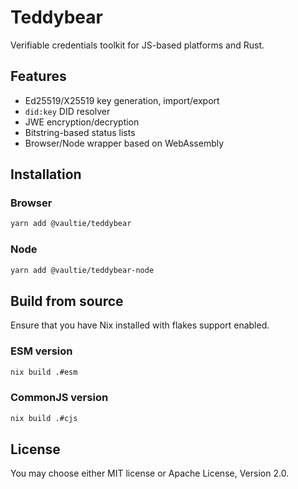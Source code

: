 # Teddybear

Verifiable credentials toolkit for JS-based platforms and Rust.

## Features

* Ed25519/X25519 key generation, import/export
* `did:key` DID resolver
* JWE encryption/decryption
* Bitstring-based status lists
* Browser/Node wrapper based on WebAssembly

## Installation

### Browser

```sh
yarn add @vaultie/teddybear
```

### Node

```sh
yarn add @vaultie/teddybear-node
```

## Build from source

Ensure that you have Nix installed with flakes support enabled.

### ESM version

```sh
nix build .#esm
```

### CommonJS version

```sh
nix build .#cjs
```

## License

You may choose either MIT license or Apache License, Version 2.0.
